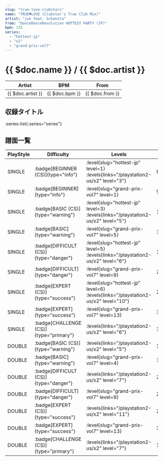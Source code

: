 ```yaml
---
slug: "true-love-clubstars"
name: "TRUE♥LOVE (Clubstar's True Club Mix)"
artist: "jun feat. Schanita"
from: "DanceDanceRevolution HOTTEST PARTY (JP)"
bpm: 135
series:
  - "hottest-jp"
  - "x2"
  - "grand-prix-vol7"
---
```


# {{ $doc.name }} / {{ $doc.artist }}

|Artist|BPM|From|
|------|---|----|
|{{ $doc.artist }}|{{ $doc.bpm }}|{{ $doc.from }}|

## 収録タイトル

:series-list{:series="series"}

## 譜面一覧

|PlayStyle|Difficulty|Levels|Notes|Movie|
|---------|----------|------|-----|-----|
|SINGLE| :badge[BEGINNER (CS)]{type="info"}|<div class="field is-grouped is-grouped-multiline"> :level{slug="hottest-jp" level=1} :levels{links="/playstation2-us/x2" level="3"}</div>|82/5||
|SINGLE| :badge[BEGINNER]{type="info"}|<div class="field is-grouped is-grouped-multiline"> :level{slug="grand-prix-vol7" level=1}</div>|58/1||
|SINGLE| :badge[BASIC (CS)]{type="warning"}|<div class="field is-grouped is-grouped-multiline"> :level{slug="hottest-jp" level=3} :levels{links="/playstation2-us/x2" level="5"}</div>|127/5||
|SINGLE| :badge[BASIC]{type="warning"}|<div class="field is-grouped is-grouped-multiline"> :level{slug="grand-prix-vol7" level=5}</div>|153/2||
|SINGLE| :badge[DIFFICULT (CS)]{type="danger"}|<div class="field is-grouped is-grouped-multiline"> :level{slug="hottest-jp" level=5} :levels{links="/playstation2-us/x2" level="6"}</div>|186/8||
|SINGLE| :badge[DIFFICULT]{type="danger"}|<div class="field is-grouped is-grouped-multiline"> :level{slug="grand-prix-vol7" level=9}</div>|260/4||
|SINGLE| :badge[EXPERT (CS)]{type="success"}|<div class="field is-grouped is-grouped-multiline"> :level{slug="hottest-jp" level=6} :levels{links="/playstation2-us/x2" level="10"}</div>|249/14||
|SINGLE| :badge[EXPERT]{type="success"}|<div class="field is-grouped is-grouped-multiline"> :level{slug="grand-prix-vol7" level=13}</div>|382/5||
|SINGLE| :badge[CHALLENGE (CS)]{type="primary"}|<div class="field is-grouped is-grouped-multiline"> :levels{links="/playstation2-us/x2" level="6"}</div>|161/8(31)||
|DOUBLE| :badge[BASIC (CS)]{type="warning"}|<div class="field is-grouped is-grouped-multiline"> :levels{links="/playstation2-us/x2" level="5"}</div>|132/2||
|DOUBLE| :badge[BASIC]{type="warning"}|<div class="field is-grouped is-grouped-multiline"> :level{slug="grand-prix-vol7" level=4}</div>|153/2||
|DOUBLE| :badge[DIFFICULT (CS)]{type="danger"}|<div class="field is-grouped is-grouped-multiline"> :levels{links="/playstation2-us/x2" level="7"}</div>|210/2||
|DOUBLE| :badge[DIFFICULT]{type="danger"}|<div class="field is-grouped is-grouped-multiline"> :level{slug="grand-prix-vol7" level=9}</div>|260/4||
|DOUBLE| :badge[EXPERT (CS)]{type="success"}|<div class="field is-grouped is-grouped-multiline"> :levels{links="/playstation2-us/x2" level="11"}</div>|282/13||
|DOUBLE| :badge[EXPERT]{type="success"}|<div class="field is-grouped is-grouped-multiline"> :level{slug="grand-prix-vol7" level=13}</div>|364/5||
|DOUBLE| :badge[CHALLENGE (CS)]{type="primary"}|<div class="field is-grouped is-grouped-multiline"> :levels{links="/playstation2-us/x2" level="7"}</div>|196/3(24)||
